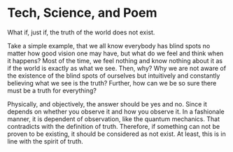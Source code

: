 # Tech, Science, and Poem

What if, just if, the truth of the world does not exist.

Take a simple example, that we all know everybody has blind spots no matter how good vision one may have, but what do we feel and think when it happens? Most of the time, we feel nothing and know nothing about it as if the world is exactly as what we see. Then, why? Why we are not aware of the existence of the blind spots of ourselves but intuitively and constantly believing what we see is the truth? Further, how can we be so sure there must be a truth for everything?

Physically, and objectively, the answer should be yes and no. Since it depends on whether you observe it and how you observe it. In a fashionale manner, it is dependent of observation, like the quantum mechanics. That contradicts with the definition of truth. Therefore, if something can not be proven to be existing, it should be considered as not exist. At least, this is in line with the spirit of truth.



